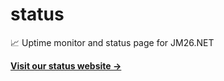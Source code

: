 # status
📈 Uptime monitor and status page for JM26.NET

[**Visit our status website →**](https://jmcrafter26.github.io/status)
